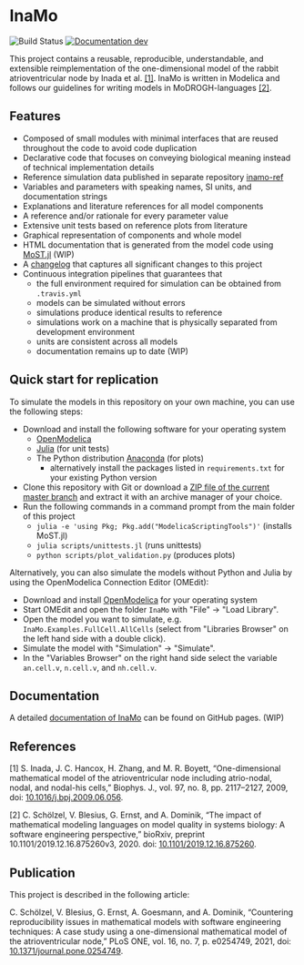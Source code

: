 # InaMo

![Build Status](https://github.com/CSchoel/inamo/workflows/Run%20tests%20and%20deploy%20docs/badge.svg)
[![Documentation dev](https://img.shields.io/badge/docs-dev-blue.svg)](https://cschoel.github.io/inamo/dev/)

This project contains a reusable, reproducible, understandable, and extensible reimplementation of the one-dimensional model of the rabbit atrioventricular node by Inada et al. [\[1\]](#ref1).
InaMo is written in Modelica and follows our guidelines for writing models in MoDROGH-languages [\[2\]](#ref2).

## Features

* Composed of small modules with minimal interfaces that are reused throughout the code to avoid code duplication
* Declarative code that focuses on conveying biological meaning instead of technical implementation details
* Reference simulation data published in separate repository [inamo-ref](https://github.com/CSchoel/inamo-ref)
* Variables and parameters with speaking names, SI units, and documentation strings
* Explanations and literature references for all model components
* A reference and/or rationale for every parameter value
* Extensive unit tests based on reference plots from literature
* Graphical representation of components and whole model
* HTML documentation that is generated from the model code using [MoST.jl](https://github.com/THM-MoTE/ModelicaScriptingTools.jl) (WIP)
* A [changelog](CHANGELOG.md) that captures all significant changes to this project
* Continuous integration pipelines that guarantees that
  * the full environment required for simulation can be obtained from `.travis.yml`
  * models can be simulated without errors
  * simulations produce identical results to reference
  * simulations work on a machine that is physically separated from development environment
  * units are consistent across all models
  * documentation remains up to date (WIP)

## Quick start for replication

To simulate the models in this repository on your own machine, you can use the following steps:

* Download and install the following software for your operating system
  * [OpenModelica](https://www.openmodelica.org/)
  * [Julia](https://julialang.org/) (for unit tests)
  * The Python distribution [Anaconda](https://www.anaconda.com/products/individual) (for plots)
    * alternatively install the packages listed in `requirements.txt` for your existing Python version
* Clone this repository with Git or download a [ZIP file of the current master branch](https://github.com/CSchoel/hh-modelica/archive/master.zip) and extract it with an archive manager of your choice.
* Run the following commands in a command prompt from the main folder of this project
  * `julia -e 'using Pkg; Pkg.add("ModelicaScriptingTools")'` (installs MoST.jl)
  * `julia scripts/unittests.jl` (runs unittests)
  * `python scripts/plot_validation.py` (produces plots)

Alternatively, you can also simulate the models without Python and Julia by using the OpenModelica Connection Editor (OMEdit):

* Download and install [OpenModelica](https://www.openmodelica.org/) for your operating system
* Start OMEdit and open the folder `InaMo` with "File" → "Load Library".
* Open the model you want to simulate, e.g. `InaMo.Examples.FullCell.AllCells` (select from "Libraries Browser" on the left hand side with a double click).
* Simulate the model with "Simulation" → "Simulate".
* In the "Variables Browser" on the right hand side select the variable `an.cell.v`, `n.cell.v`, and `nh.cell.v`.

## Documentation

A detailed [documentation of InaMo](https://cschoel.github.io/inamo/dev/) can be found on GitHub pages. (WIP)

## References

<a name="ref1">[1]</a> S. Inada, J. C. Hancox, H. Zhang, and M. R. Boyett, “One-dimensional mathematical model of the atrioventricular node including atrio-nodal, nodal, and nodal-his cells,” Biophys. J., vol. 97, no. 8, pp. 2117–2127, 2009, doi: [10.1016/j.bpj.2009.06.056](https://doi.org/10.1016/j.bpj.2009.06.056).

<a name="ref2">[2]</a> C. Schölzel, V. Blesius, G. Ernst, and A. Dominik, “The impact of mathematical modeling languages on model quality in systems biology: A software engineering perspective,” bioRxiv, preprint 10.1101/2019.12.16.875260v3, 2020. doi: [10.1101/2019.12.16.875260](https:://doi.org/10.1101/2019.12.16.875260).

## Publication

This project is described in the following article:

C. Schölzel, V. Blesius, G. Ernst, A. Goesmann, and A. Dominik, “Countering reproducibility issues in mathematical models with software engineering techniques: A case study using a one-dimensional mathematical model of the atrioventricular node,” PLoS ONE, vol. 16, no. 7, p. e0254749, 2021, doi: [10.1371/journal.pone.0254749](https://doi.org/10.1371/journal.pone.0254749).

